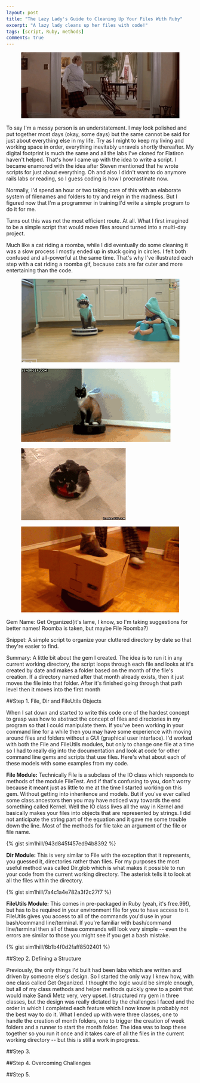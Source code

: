 ```yaml
---
layout: post
title: "The Lazy Lady's Guide to Cleaning Up Your Files With Ruby"
excerpt: "A lazy lady cleans up her files with code!"
tags: [script, Ruby, methods]
comments: true
---
```

<figure>
 <img src="/images/mrs-doubtfire.gif" alt="mrs.doubtfire vacumming">
</figure>
To say I'm a messy person is an understatement. I may look polished and put together most days (okay, some days) but the same cannot be said for just about everything else in my life. Try as I might to keep my living and working space in order, everything inevitably unravels shortly thereafter. My digital footprint is much the same and all the labs I've cloned for Flatiron haven't helped. That's how I came up with the idea to write a script. I became enamored with the idea after Steven mentioned that he wrote scripts for just about everything. Oh and also I didn't want to do anymore rails labs or reading, so I guess coding is how I procrastinate now. 

Normally, I'd spend an hour or two taking care of this with an elaborate system of filenames and folders to try and reign in the madness. But I figured now that I'm a programmer in training I'd write a simple program to do it for me. 

Turns out this was not the most efficient route. At all. What I first imagined to be a simple script that would move files around turned into a multi-day project. 

Much like a cat riding a roomba, while I did eventually do some cleaning it was a slow process I mostly ended up in stuck going in circles. I felt both confused and all-powerful at the same time. That's why I've illustrated each step with a cat riding a roomba gif, because cats are far cuter and more entertaining than the code.

<figure>
 <img src="/images/cat-riding-roomba.gif" alt="cat riding a roomba in a shark costume">
</figure>
<figure>
 <img src="/images/cat-riding-roomba-2.gif" alt="cat riding a roomba">
</figure>
<figure>
 <img src="/images/cat-riding-roomba-3.gif" alt="a bunch of kittens riding on a roomba">
</figure>
<figure>
 <img src="/images/cat-riding-roomba-4.gif" alt="cat in box riding a roomba">
</figure>

Gem Name: Get Organized(it's lame, I know, so I'm taking suggestions for better names! Roomba is taken, but maybe File Roomba?)

Snippet: A simple script to organize your cluttered directory by date so that they're easier to find. 

Summary: A little bit about the gem I created. The idea is to run it in any current working directory, the script loops through each file and looks at it's created by date and makes a folder based on the month of the file's creation. If a directory named after that month already exists, then it just moves the file into that folder. After it's finished going through that path level then it moves into the first month

##Step 1. File, Dir and FileUtils Objects

When I sat down and started to write this code one of the hardest concept to grasp was how to abstract the concept of files and directories in my program so that I could manipulate them. If you've been working in your command line for a while then you may have some experience with moving around files and folders without a GUI (graphical user interface). I'd worked with both the File and FileUtils modules, but only to change one file at a time so I had to really dig into the documentation and look at code for other command line gems and scripts that use files. Here's what about each of these models with some examples from my code. 

**File Module:** Technically File is a subclass of the IO class which responds to methods of the module FileTest. And if that's confusing to you, don't worry because it meant just as little to me at the time I started working on this gem. Without getting into inheritence and models. But if you've ever called some class.ancestors then you may have noticed way towards the end something called Kernel. Well the IO class lives all the way in Kernel and basically makes your files into objects that are represented by strings. I did not anticipate the string part of the equation and it gave me some trouble down the line. Most of the methods for file take an argument of the file or file name.

{% gist sim1hill/943d845f457ed94b8392 %}

**Dir Module:** This is very similar to File with the exception that it represents, you guessed it, directories rather than files. For my purposes the most useful method was called Dir.glob which is what makes it possible to run your code from the current working directory. The asterisk tells it to look at all the files within the directory. 

{% gist sim1hill/7a4c1a4e782a3f2c27f7 %}

**FileUtils Module:** This comes in pre-packaged in Ruby (yeah, it's free.99!), but has to be required in your environment file for you to have access to it. FileUtils gives you access to all of the commands you'd use in your bash/command line/terminal. If you're familiar with bash/command line/terminal then all of these commands will look very simple -- even the errors are similar to those you might see if you get a bash mistake.  

{% gist sim1hill/6b1b4f0d2faff8502401 %}

##Step 2. Defining a Structure

Previously, the only things I'd built had been labs which are written and driven by someone else's design. So I started the only way I knew how, with one class called Get Organized. I thought the logic would be simple enough, but all of my class methods and helper methods quickly grew to a point that would make Sandi Metz very, very upset. I structured my gem in three classes, but the design was really dictated by the challenges I faced and the order in which I completed each feature which I now know is probably not the best way to do it. What I ended up with were three classes, one to handle the creation of month folders, one to trigger the creation of week folders and a runner to start the month folder. The idea was to loop these together so you run it once and it takes care of all the files in the current working directory -- but this is still a work in progress.

##Step 3. 

##Step 4. Overcoming Challenges

##Step 5. 

